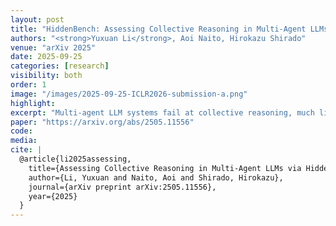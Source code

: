 ```yaml
---
layout: post
title: "HiddenBench: Assessing Collective Reasoning in Multi-Agent LLMs via Hidden Profile Tasks"
authors: "<strong>Yuxuan Li</strong>, Aoi Naito, Hirokazu Shirado"
venue: "arXiv 2025"
date: 2025-09-25
categories: [research]
visibility: both
order: 1
image: "/images/2025-09-25-ICLR2026-submission-a.png"
highlight:
excerpt: "Multi-agent LLM systems fail at collective reasoning, much like human groups. We demonstrate this by formalizing the Hidden Profile paradigm from social psychology and constructing a scalable 65-task benchmark based on this formalization."
paper: "https://arxiv.org/abs/2505.11556"
code:
media:
cite: |
  @article{li2025assessing,
    title={Assessing Collective Reasoning in Multi-Agent LLMs via Hidden Profile Tasks},
    author={Li, Yuxuan and Naito, Aoi and Shirado, Hirokazu},
    journal={arXiv preprint arXiv:2505.11556},
    year={2025}
  }
---
```

